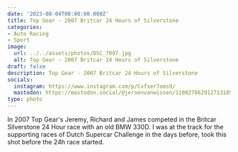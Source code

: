 ```yaml
---
date: '2023-08-04T00:00:00.000Z'
title: Top Gear - 2007 Britcar 24 Hours of Silverstone
categories:
- Auto Racing
- Sport
image:
  url: ../../assets/photos/DSC_7097.jpg
  alt: Top Gear - 2007 Britcar 24 Hours of Silverstone
draft: false
description: Top Gear - 2007 Britcar 24 Hours of Silverstone
socials:
  instagram: https://www.instagram.com/p/Cvfxer7oms9/
  mastodon: https://mastodon.social/@jeroenvanwissen/110827662912713185
type: photo
---
```

In 2007 Top Gear's Jeremy, Richard and James competed in the Britcar Silverstone 24 Hour race with an old BMW 330D. I was at the track for the supporting races of Dutch Supercar Challenge in the days before, took this shot before the 24h race started.
